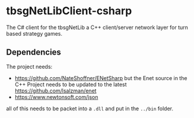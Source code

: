 # tbsgNetLibClient-csharp
The C# client for the  tbsgNetLib a C++ client/server network layer for turn based strategy games.

## Dependencies

The project needs: 

- https://github.com/NateShoffner/ENetSharp but the Enet source in the C++ Project needs to be updated to the latest https://github.com/lsalzman/enet
- https://www.newtonsoft.com/json

all of this needs to be packet into a `.dll` and put in the `../bin` folder.
